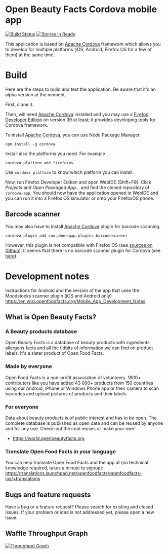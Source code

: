 Open Beauty Facts Cordova mobile app
==========================

[![Build Status](https://travis-ci.org/openfoodfacts/cordova-app.svg?branch=master)](https://travis-ci.org/openfoodfacts/cordova-app) [![Stories in Ready](https://badge.waffle.io/openfoodfacts/cordova-app.svg?label=ready&title=Ready)](https://waffle.io/openfoodfacts/cordova-app)


This application is based on [Apache Cordova](https://cordova.apache.org/)
framework which allows you to develop for multiple platforms (iOS, Android,
Firefox OS for a few of them) at the same time.

# Build
Here are the steps to build and test the application.  Be aware that it's an
alpha version at the moment.

First, clone it.

Then, will need [Apache Cordova](https://cordova.apache.org/) installed and you
may use a [Firefox Developer
Edition](https://www.mozilla.org/fr/firefox/developer/) on version 39 at least;
it provides developing tools for Cordova framework.

To install [Apache Cordova](https://cordova.apache.org/), you can use Node
Package Manager.

```
npm install -g cordova
```

Install also the platforms you need.  For example

```
cordova platform add firefoxos
```

Use `cordova platform` to know which platform you can install.

Now, run Firefox Developer Edition and open WebIDE (Shift+F8).  Click *Projects*
and *Open Packaged App...* and find the cloned repository of `cordova-app`.  You
should now have the application opened in WebIDE and you can run it into a
Firefox OS simulator or onto your FirefoxOS phone.

## Barcode scanner

You may also have to install [Apache Cordova](https://cordova.apache.org/) plugin for barcode scanning.

```
cordova plugin add com.phonegap.plugins.barcodescanner
```

However, this plugin is not compatible with Firefox OS (see [sources on
Github](https://github.com/wildabeast/BarcodeScanner)).  It seems that there is
no barcode scanner plugin for Cordova (see
[here](http://plugreg.com/search?q=barcode#platform=firefoxos)).

# Development notes

Instructions for Android and the version of the app that uses the Moodstocks scanner plugin (iOS and Android only)
https://en.wiki.openfoodfacts.org/Mobile_App_Development_Notes


## What is Open Beauty Facts?

### A Beauty products database

Open Beauty Facts is a database of beauty products with ingredients, allergens facts and all the tidbits of information we can find on product labels.
It's a sister product of Open Food Facts.

### Made by everyone

Open Food Facts is a non-profit association of volunteers.
1800+ contributors like you have added 43 000+ products from 150 countries using our Android, iPhone or Windows Phone app or their camera to scan barcodes and upload pictures of products and their labels.

### For everyone

Data about beauty products is of public interest and has to be open. The complete database is published as open data and can be reused by anyone and for any use. Check-out the cool reuses or make your own!
- <https://world.openbeautyfacts.org>

### Translate Open Food Facts in your language

You can help translate Open Food Facts and the app at (no technical knowledge required, takes a minute to signup): <br>
https://translations.launchpad.net/openfoodfacts/openfoodfacts-ios/+translations

## Bugs and feature requests

Have a bug or a feature request? Please search for existing and closed issues. If your problem or idea is not addressed yet, please open a new issue.

## Waffle Throughput Graph

[![Throughput Graph](https://graphs.waffle.io/openfoodfacts/cordova-app/throughput.svg)](https://waffle.io/openfoodfacts/cordova-app/metrics/throughput)
